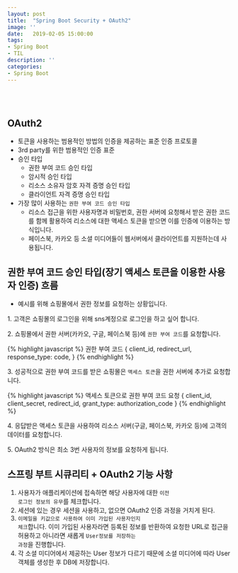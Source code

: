 ```yaml
---
layout: post
title:  "Spring Boot Security + OAuth2"
image: ''
date:   2019-02-05 15:00:00
tags:
- Spring Boot
- TIL
description: ''
categories:
- Spring Boot
---
```


<br/>
<br/>

## OAuth2
- 토큰을 사용하는 범용적인 방법의 인증을 제공하는 표준 인증 프로토콜
- 3rd party를 위한 범용적인 인증 표준
- 승인 타입
    - 권한 부여 코드 승인 타입
    - 암시적 승인 타입
    - 리소스 소유자 암호 자격 증명 승인 타입
    - 클라이언트 자격 증명 승인 타입
- 가장 많이 사용하는 <code>권한 부여 코드 승인 타입</code>
    - 리소스 접근을 위한 사용자명과 비밀번호, 권한 서버에 요청해서 받은 권한 코드를 함께 활용하여 리소스에 대한 액세스 토큰을 받으면 이를 인증에 이용하는 방식입니다.
    - 페이스북, 카카오 등 소셜 미디어들이 웹서버에서 클라이언트를 지원하는데 사용됩니다.

## 권한 부여 코드 승인 타입(장기 액세스 토큰을 이용한 사용자 인증) 흐름
- 예시를 위해 쇼핑몰에서 권한 정보를 요청하는 상황입니다.
<p>1.  고객은 쇼핑몰의 로그인을 위해 sns계정으로 로그인을 하고 싶어 합니다.</p>
<p>2. 쇼핑몰에서 권한 서버(카카오, 구글, 페이스북 등)에 <code>권한 부여 코드</code>를 요청합니다.</p>
{% highlight javascript %}
권한 부여 코드
    {
        client_id,
        redirect_url,
        response_type: code,
    }
{% endhighlight %}
<p>3. 성공적으로 권한 부여 코드를 받은 쇼핑몰은 <code>액세스 토큰</code>을 권한 서버에 추가로 요청합니다.</p>
{% highlight javascript %}
액세스 토큰으로 권한 부여 코드 요청
    {
        client_id,
        client_secret,
        redirect_id,
        grant_type: authorization_code
    }
{% endhighlight %}
<p>4. 응답받은 액세스 토큰을 사용하여 리소스 서버(구글, 페이스북, 카카오 등)에 고객의 데이터를 요청합니다.</p>
<p>5. OAuth2 방식은 최소 3번 사용자의 정보를 요청하게 됩니다.</p>

## 스프링 부트 시큐리티 + OAuth2 기능 사항

1. 사용자가 애플리케이션에 접속하면 해당 사용자에 대한 <code>이전 로그인 정보의 유무</code>를 체크합니다.
2. 세션에 있는 경우 세션을 사용하고, 없으면 OAuth2 인증 과정을 거치게 된다.
3. <code>이메일을 키값으로 사용하여 이미 가입된 사용자인지 체크</code>합니다. 이미 가입된 사용자라면 등록된 정보를 반환하여 요청한 URL로 접근을 허용하고 아니라면 새롭게 <code>User정보를 저장하는 과정</code>을 진행합니다.
4. 각 소셜 미디어에서 제공하는 User 정보가 다르기 때문에 소셜 미디어에 따라 User 객체를 생성한 후 DB에 저장합니다.